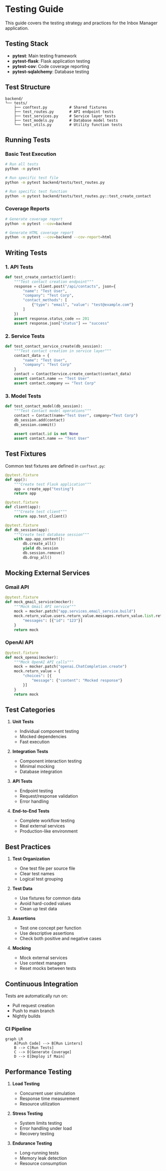 # Testing Guide

This guide covers the testing strategy and practices for the Inbox Manager application.

## Testing Stack

- **pytest**: Main testing framework
- **pytest-flask**: Flask application testing
- **pytest-cov**: Code coverage reporting
- **pytest-sqlalchemy**: Database testing

## Test Structure

```
backend/
└── tests/
    ├── conftest.py          # Shared fixtures
    ├── test_routes.py       # API endpoint tests
    ├── test_services.py     # Service layer tests
    ├── test_models.py       # Database model tests
    └── test_utils.py        # Utility function tests
```

## Running Tests

### Basic Test Execution

```bash
# Run all tests
python -m pytest

# Run specific test file
python -m pytest backend/tests/test_routes.py

# Run specific test function
python -m pytest backend/tests/test_routes.py::test_create_contact
```

### Coverage Reports

```bash
# Generate coverage report
python -m pytest --cov=backend

# Generate HTML coverage report
python -m pytest --cov=backend --cov-report=html
```

## Writing Tests

### 1. API Tests

```python
def test_create_contact(client):
    """Test contact creation endpoint"""
    response = client.post("/api/contacts", json={
        "name": "Test User",
        "company": "Test Corp",
        "contact_methods": [
            {"type": "email", "value": "test@example.com"}
        ]
    })
    assert response.status_code == 201
    assert response.json["status"] == "success"
```

### 2. Service Tests

```python
def test_contact_service_create(db_session):
    """Test contact creation in service layer"""
    contact_data = {
        "name": "Test User",
        "company": "Test Corp"
    }
    contact = ContactService.create_contact(contact_data)
    assert contact.name == "Test User"
    assert contact.company == "Test Corp"
```

### 3. Model Tests

```python
def test_contact_model(db_session):
    """Test Contact model operations"""
    contact = Contact(name="Test User", company="Test Corp")
    db_session.add(contact)
    db_session.commit()
    
    assert contact.id is not None
    assert contact.name == "Test User"
```

## Test Fixtures

Common test fixtures are defined in `conftest.py`:

```python
@pytest.fixture
def app():
    """Create test Flask application"""
    app = create_app("testing")
    return app

@pytest.fixture
def client(app):
    """Create test client"""
    return app.test_client()

@pytest.fixture
def db_session(app):
    """Create test database session"""
    with app.app_context():
        db.create_all()
        yield db.session
        db.session.remove()
        db.drop_all()
```

## Mocking External Services

### Gmail API

```python
@pytest.fixture
def mock_gmail_service(mocker):
    """Mock Gmail API service"""
    mock = mocker.patch("app.services.email_service.build")
    mock.return_value.users.return_value.messages.return_value.list.return_value.execute.return_value = {
        "messages": [{"id": "123"}]
    }
    return mock
```

### OpenAI API

```python
@pytest.fixture
def mock_openai(mocker):
    """Mock OpenAI API calls"""
    mock = mocker.patch("openai.ChatCompletion.create")
    mock.return_value = {
        "choices": [{
            "message": {"content": "Mocked response"}
        }]
    }
    return mock
```

## Test Categories

1. **Unit Tests**
   - Individual component testing
   - Mocked dependencies
   - Fast execution

2. **Integration Tests**
   - Component interaction testing
   - Minimal mocking
   - Database integration

3. **API Tests**
   - Endpoint testing
   - Request/response validation
   - Error handling

4. **End-to-End Tests**
   - Complete workflow testing
   - Real external services
   - Production-like environment

## Best Practices

1. **Test Organization**
   - One test file per source file
   - Clear test names
   - Logical test grouping

2. **Test Data**
   - Use fixtures for common data
   - Avoid hard-coded values
   - Clean up test data

3. **Assertions**
   - Test one concept per function
   - Use descriptive assertions
   - Check both positive and negative cases

4. **Mocking**
   - Mock external services
   - Use context managers
   - Reset mocks between tests

## Continuous Integration

Tests are automatically run on:
- Pull request creation
- Push to main branch
- Nightly builds

### CI Pipeline

```mermaid
graph LR
    A[Push Code] --> B[Run Linters]
    B --> C[Run Tests]
    C --> D[Generate Coverage]
    D --> E[Deploy if Main]
```

## Performance Testing

1. **Load Testing**
   - Concurrent user simulation
   - Response time measurement
   - Resource utilization

2. **Stress Testing**
   - System limits testing
   - Error handling under load
   - Recovery testing

3. **Endurance Testing**
   - Long-running tests
   - Memory leak detection
   - Resource consumption 